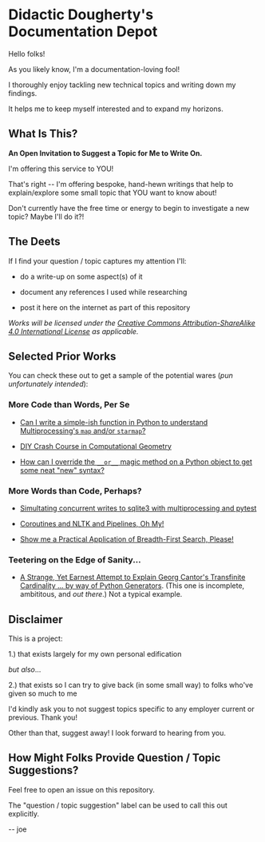 # Didactic Dougherty's Documentation Depot #


Hello folks!

As you likely know, I'm a documentation-loving fool! 

I thoroughly enjoy tackling new technical topics and writing down my findings. 

It helps me to keep myself interested and to expand my horizons.


## What Is This? ##


**An Open Invitation to Suggest a Topic for Me to Write On.** 

I'm offering this service to YOU!  

That's right -- I'm offering bespoke, hand-hewn writings that help to explain/explore some small topic that YOU want to know about! 

Don't currently have the free time or energy to begin to investigate a new topic? Maybe I'll do it?! 


## The Deets ##


If I find your question / topic captures my attention I'll:

* do a write-up on some aspect(s) of it 

* document any references I used while researching 

* post it here on the internet as part of this repository

*Works will be licensed under the [Creative Commons Attribution-ShareAlike 4.0 International License](https://creativecommons.org/licenses/by-sa/4.0/legalcode) as applicable.*


## Selected Prior Works ##


You can check these out to get a sample of the potential wares (*pun unfortunately intended*):

### More Code than Words, Per Se ##

* [Can I write a simple-ish function in Python to understand Multiprocessing's `map` and/or `starmap`?](https://github.com/joedougherty/autopool/blob/master/autopool.py)

* [DIY Crash Course in Computational Geometry](https://github.com/joedougherty/cgtips/blob/master/cgtips.py)

* [How can I override the `__or__` magic method on a Python object to get some neat "new" syntax?](https://github.com/joedougherty/Pipeable/blob/master/Pipeable.py) 

### More Words than Code, Perhaps? ###

* [Simultating concurrent writes to sqlite3 with multiprocessing and pytest](https://github.com/joedougherty/sqlite3_concurrent_writes_test_suite)

* [Coroutines and NLTK and Pipelines, Oh My!](https://github.com/joedougherty/learn/tree/master/nltk_pipelines_and_coroutines)

* [Show me a Practical Application of Breadth-First Search, Please!](https://github.com/joedougherty/buildaspider/blob/master/docs/BFS.rst)

### Teetering on the Edge of Sanity... ###

* [A Strange, Yet Earnest Attempt to Explain Georg Cantor's Transfinite Cardinality ... by way of Python Generators](https://github.com/joedougherty/writing/blob/drafts/the_generator_that_could_not_be.rst). (This one is incomplete, ambititous, and _out there_.) Not a typical example.


## Disclaimer ##


This is a project: 

1.) that exists largely for my own personal edification

_but also_...

2.) that exists so I can try to give back (in some small way) to folks who've given so much to me

I'd kindly ask you to not suggest topics specific to any employer current or previous. Thank you!

Other than that, suggest away! I look forward to hearing from you.


## How Might Folks Provide Question / Topic Suggestions? ##


Feel free to open an issue on this repository. 

The "question / topic suggestion" label can be used to call this out explicitly.


-- joe
